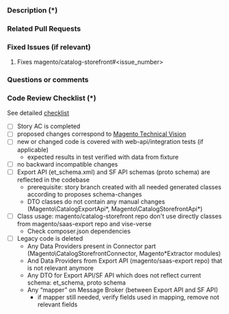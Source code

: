 <!---
    Thank you for contributing to Magento.
    To help us process this pull request we recommend that you add the following information:
     - Summary of the pull request,
     - Issue(s) related to the changes made,
     - Manual testing scenarios
    Fields marked with (*) are required. Please don't remove the template.
-->

<!--- Please provide a general summary of the Pull Request in the Title above -->

### Description (*)
<!---
    Please provide a description of the changes proposed in the pull request.
    Letting us know what has changed and why it needed changing will help us validate this pull request.
-->

### Related Pull Requests
<!-- related pull request placeholder -->

### Fixed Issues (if relevant)
<!---
    If relevant, please provide a list of fixed issues in the format magento/catalog-storefront#<issue_number>.
    There could be 1 or more issues linked here and it will help us find some more information about the reasoning behind this change.
-->
1. Fixes magento/catalog-storefront#<issue_number>


### Questions or comments
<!---
	If relevant, here you can ask questions or provide comments on your pull request for the reviewer
	For example if you need assistance with writing tests or would like some feedback on one of your development ideas
-->

### Code Review Checklist (*)

See detailed [checklist](https://github.com/magento/catalog-storefront/blob/develop/dev/docs/projectAgreements/Code-Review-checklist.md)

- [ ] Story AC is completed
- [ ] proposed changes correspond to [Magento Technical Vision](https://devdocs.magento.com/guides/v2.2/coding-standards/technical-guidelines.html)
- [ ] new or changed code is covered with web-api/integration tests (if applicable)
  - expected results in test verified with data from fixture
- [ ] no backward incompatible changes
- [ ] Export API (et_schema.xml) and SF API schemas (proto schema) are reflected in the codebase
  - prerequisite: story branch created with all needed generated classes according to proposes schema-changes
  - DTO classes do not contain any manual changes (Magento\CatalogExportApi\*, Magento\CatalogStorefrontApi\*)
- [ ] Class usage: magento/catalog-storefront repo don't use directly classes from magento/saas-export repo and vise-verse
  - Check composer.json dependencies
- [ ] Legacy code is deleted
  - Any Data Providers present in Connector part  (Magento\CatalogStorefrontConnector, Magento\*Extractor modules)
  - And Data Providers from Export API (magento/saas-export repo) that is not relevant anymore
  - Any DTO for Export API/SF API which does not reflect current schema: et_schema, proto schema
  - Any “mapper” on Message Broker (between Export API and SF API)
    - if mapper still needed, verify fields used in mapping, remove not relevant fields



